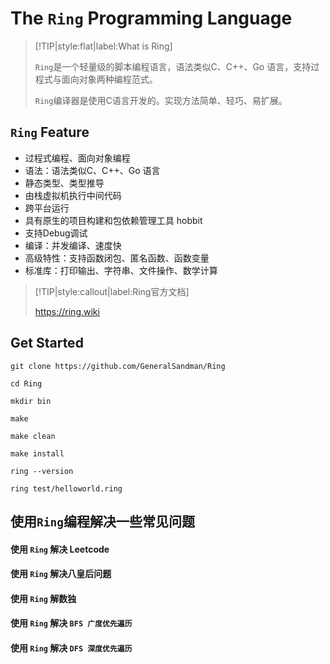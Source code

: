 # The ```Ring``` Programming Language



> [!TIP|style:flat|label:What is Ring]
> 
> 
> ```Ring```是一个轻量级的脚本编程语言，语法类似C、C++、Go 语言，支持过程式与面向对象两种编程范式。
> 
> ```Ring```编译器是使用C语言开发的。实现方法简单、轻巧、易扩展。




## ```Ring``` Feature

- 过程式编程、面向对象编程
- 语法：语法类似C、C++、Go 语言
- 静态类型、类型推导
- 由栈虚拟机执行中间代码
- 跨平台运行
- 具有原生的项目构建和包依赖管理工具 hobbit
- 支持Debug调试
- 编译：并发编译、速度快
- 高级特性：支持函数闭包、匿名函数、函数变量
- 标准库：打印输出、字符串、文件操作、数学计算





> [!TIP|style:callout|label:Ring官方文档]
> 
> https://ring.wiki



## Get Started


```shell
git clone https://github.com/GeneralSandman/Ring

cd Ring

mkdir bin

make

make clean

make install

ring --version

ring test/helloworld.ring

```



## 使用```Ring```编程解决一些常见问题

#### 使用 ```Ring``` 解决 Leetcode


#### 使用 ```Ring``` 解决八皇后问题

#### 使用 ```Ring``` 解数独

#### 使用 ```Ring``` 解决 ```BFS 广度优先遍历```


#### 使用 ```Ring``` 解决 ```DFS 深度优先遍历```



